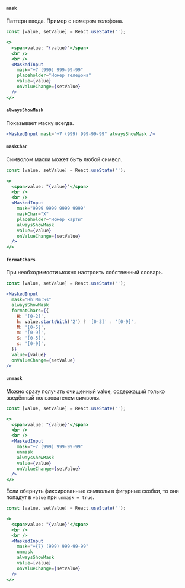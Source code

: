 #### `mask`

Паттерн ввода. Пример с номером телефона.

```jsx harmony
const [value, setValue] = React.useState('');

<>
  <span>value: "{value}"</span>
  <br />
  <br />
  <MaskedInput
    mask="+7 (999) 999-99-99"
    placeholder="Номер телефона"
    value={value}
    onValueChange={setValue}
  />
</>
```

#### `alwaysShowMask`

Показывает маску всегда.

```jsx harmony
<MaskedInput mask="+7 (999) 999-99-99" alwaysShowMask />
```

#### `maskChar`

Символом маски может быть любой символ.

```jsx harmony
const [value, setValue] = React.useState('');

<>
  <span>value: "{value}"</span>
  <br />
  <br />
  <MaskedInput
    mask="9999 9999 9999 9999"
    maskChar="X"
    placeholder="Номер карты"
    alwaysShowMask
    value={value}
    onValueChange={setValue}
  />
</>
```

#### `formatChars`

При необходимости можно настроить собственный словарь.

```jsx harmony
const [value, setValue] = React.useState('');

<MaskedInput
  mask="Hh:Mm:Ss"
  alwaysShowMask
  formatChars={{
    H: '[0-2]',
    h: value.startsWith('2') ? '[0-3]' : '[0-9]',
    M: '[0-5]',
    m: '[0-9]',
    S: '[0-5]',
    s: '[0-9]',
  }}
  value={value}
  onValueChange={setValue}
/>
```

#### `unmask`

Можно сразу получать очищенный value, содержащий только введённый пользователем символы.

```jsx harmony
const [value, setValue] = React.useState('');

<>
  <span>value: "{value}"</span>
  <br />
  <br />
  <MaskedInput
    mask="+7 (999) 999-99-99"
    unmask
    alwaysShowMask
    value={value}
    onValueChange={setValue}
  />
</>
```

Если обернуть фиксированные символы в фигурные скобки, то они попадут в `value` при `unmask = true`.

```jsx harmony
const [value, setValue] = React.useState('');

<>
  <span>value: "{value}"</span>
  <br />
  <br />
  <MaskedInput
    mask="+{7} (999) 999-99-99"
    unmask
    alwaysShowMask
    value={value}
    onValueChange={setValue}
  />
</>
```

